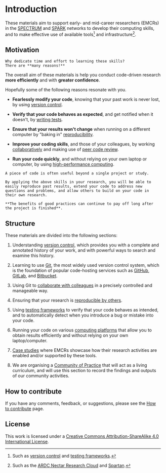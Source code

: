 # Introduction

These materials aim to support
early- and mid-career researchers (EMCRs) in the
[SPECTRUM](https://www.spectrum.edu.au/) and [SPARK](https://www.spark.edu.au/) networks to develop their computing skills, and to make effective use of available tools[^tools] and infrastructure[^infra].

## Motivation

```admonish question
Why dedicate time and effort to learning these skills?
There are **many reasons!**
```

The overall aim of these materials is help you conduct code-driven research **more efficiently** and with **greater confidence**.

Hopefully some of the following reasons resonate with you.

- **Fearlessly modify your code**, knowing that your past work is never lost, by using [version control](./version-control/).

- **Verify that your code behaves as expected**, and get notified when it doesn't, by [writing tests](./testing/).

- **Ensure that your results won't change** when running on a different computer by "baking in" [reproducibility](./reproducibility/).

- **Improve your coding skills**, and those of your colleagues, by working [collaboratively](./collaborating/) and making use of [peer code review](./collaborating/peer-code-review.md).

- **Run your code quickly**, and without relying on your own laptop or computer, by using [high-performance computing](./high-performance-computing/).

```admonish tip title="Foundations of effective research"
A piece of code is often useful beyond a single project or study.

By applying the above skills in your research, you will be able to easily reproduce past results, extend your code to address new questions and problems, and allow others to build on your code in their own research.

**The benefits of good practices can continue to pay off long after the project is finished**.
```

## Structure

These materials are divided into the following sections:

1. Understanding [version control](./version-control/), which provides you with a complete and annotated history of your work, and with powerful ways to search and examine this history.

2. Learning to use [Git](./using-git/), the most widely used version control system, which is the foundation of popular code-hosting services such as [GitHub](https://github.com/), [GitLab](https://gitlab.com/public), and [Bitbucket](https://bitbucket.org/).

3. Using Git to [collaborate with colleagues](./collaborating/) in a precisely controlled and manageable way.

4. Ensuring that your research is [reproducible by others](./reproducibility/).

5. Using [testing frameworks](./testing/testing-testing-frameworks.md) to verify that your code behaves as intended, and to automatically detect when you introduce a bug or mistake into your code.

6. Running your code on various [computing platforms]() that allow you to obtain results efficiently and without relying on your own laptop/computer.

7. [Case studies](./case-studies/) where EMCRs showcase how their research activities are enabled and/or supported by these tools.

8. We are organising a [Community of Practice](./community/) that will act as a living curriculum, and will use this section to record the findings and outputs of our community activities.

## How to contribute

If you have any comments, feedback, or suggestions, please see the [How to contribute](how-to-contribute.md) page.

## License

This work is licensed under a [Creative Commons Attribution-ShareAlike 4.0 International License](http://creativecommons.org/licenses/by-sa/4.0/).

<!-- NOTE: cannot link to README.md outside of SUMMARY.md
     https://github.com/rust-lang/mdBook/issues/984 -->
[^tools]: Such as [version control](./version-control/) and [testing frameworks](./testing/).

[^infra]: Such as the [ARDC Nectar Research Cloud][nectar] and [Spartan].

[nectar]: https://ardc.edu.au/services/nectar-research-cloud/
[Spartan]: https://dashboard.hpc.unimelb.edu.au/

